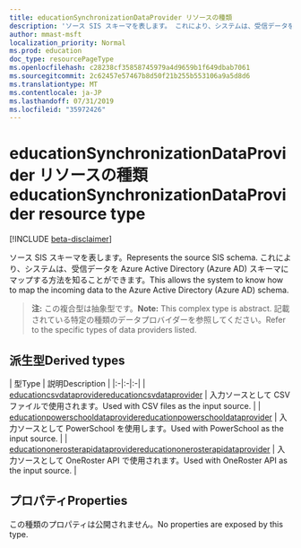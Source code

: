 ```yaml
---
title: educationSynchronizationDataProvider リソースの種類
description: 'ソース SIS スキーマを表します。 これにより、システムは、受信データを Azure Active Directory (Azure AD) スキーマにマップする方法を知ることができます。 '
author: mmast-msft
localization_priority: Normal
ms.prod: education
doc_type: resourcePageType
ms.openlocfilehash: c28238cf35858745979a4d9659b1f649dbab7061
ms.sourcegitcommit: 2c62457e57467b8d50f21b255b553106a9a5d8d6
ms.translationtype: MT
ms.contentlocale: ja-JP
ms.lasthandoff: 07/31/2019
ms.locfileid: "35972426"
---
```

# <a name="educationsynchronizationdataprovider-resource-type"></a><span data-ttu-id="df26f-104">educationSynchronizationDataProvider リソースの種類</span><span class="sxs-lookup"><span data-stu-id="df26f-104">educationSynchronizationDataProvider resource type</span></span>

[!INCLUDE [beta-disclaimer](../../includes/beta-disclaimer.md)]

<span data-ttu-id="df26f-105">ソース SIS スキーマを表します。</span><span class="sxs-lookup"><span data-stu-id="df26f-105">Represents the source SIS schema.</span></span> <span data-ttu-id="df26f-106">これにより、システムは、受信データを Azure Active Directory (Azure AD) スキーマにマップする方法を知ることができます。</span><span class="sxs-lookup"><span data-stu-id="df26f-106">This allows the system to know how to map the incoming data to the Azure Active Directory (Azure AD) schema.</span></span>

> <span data-ttu-id="df26f-107">**注:** この複合型は抽象型です。</span><span class="sxs-lookup"><span data-stu-id="df26f-107">**Note:** This complex type is abstract.</span></span> <span data-ttu-id="df26f-108">記載されている特定の種類のデータプロバイダーを参照してください。</span><span class="sxs-lookup"><span data-stu-id="df26f-108">Refer to the specific types of data providers listed.</span></span>

## <a name="derived-types"></a><span data-ttu-id="df26f-109">派生型</span><span class="sxs-lookup"><span data-stu-id="df26f-109">Derived types</span></span>
| <span data-ttu-id="df26f-110">型</span><span class="sxs-lookup"><span data-stu-id="df26f-110">Type</span></span> | <span data-ttu-id="df26f-111">説明</span><span class="sxs-lookup"><span data-stu-id="df26f-111">Description</span></span> |
|:-|:-|:-|
| [<span data-ttu-id="df26f-112">educationcsvdataprovider</span><span class="sxs-lookup"><span data-stu-id="df26f-112">educationcsvdataprovider</span></span>](educationcsvdataprovider.md) | <span data-ttu-id="df26f-113">入力ソースとして CSV ファイルで使用されます。</span><span class="sxs-lookup"><span data-stu-id="df26f-113">Used with CSV files as the input source.</span></span> |
| [<span data-ttu-id="df26f-114">educationpowerschooldataprovider</span><span class="sxs-lookup"><span data-stu-id="df26f-114">educationpowerschooldataprovider</span></span>](educationpowerschooldataprovider.md) | <span data-ttu-id="df26f-115">入力ソースとして PowerSchool を使用します。</span><span class="sxs-lookup"><span data-stu-id="df26f-115">Used with PowerSchool as the input source.</span></span> |
| [<span data-ttu-id="df26f-116">educationonerosterapidataprovider</span><span class="sxs-lookup"><span data-stu-id="df26f-116">educationonerosterapidataprovider</span></span>](educationonerosterapidataprovider.md) | <span data-ttu-id="df26f-117">入力ソースとして OneRoster API で使用されます。</span><span class="sxs-lookup"><span data-stu-id="df26f-117">Used with OneRoster API as the input source.</span></span> |

## <a name="properties"></a><span data-ttu-id="df26f-118">プロパティ</span><span class="sxs-lookup"><span data-stu-id="df26f-118">Properties</span></span>

<span data-ttu-id="df26f-119">この種類のプロパティは公開されません。</span><span class="sxs-lookup"><span data-stu-id="df26f-119">No properties are exposed by this type.</span></span>
